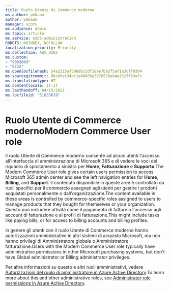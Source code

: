 ```yaml
---
title: Ruolo Utente di Commerce moderno
ms.author: pebaum
author: pebaum
manager: scotv
ms.audience: Admin
ms.topic: article
ms.service: o365-administration
ROBOTS: NOINDEX, NOFOLLOW
localization_priority: Priority
ms.collection: Adm_O365
ms.custom:
- "9003009"
- "5722"
ms.openlocfilehash: 54a2315af50bd6c5df189e7b92f5af1a3cff9304
ms.sourcegitcommit: 8bc60ec34bc1e40685e3976576e04a2623f63a7c
ms.translationtype: HT
ms.contentlocale: it-IT
ms.lasthandoff: 04/15/2021
ms.locfileid: "51833619"
---
```

# <a name="modern-commerce-user-role"></a><span data-ttu-id="23ab1-102">Ruolo Utente di Commerce moderno</span><span class="sxs-lookup"><span data-stu-id="23ab1-102">Modern Commerce User role</span></span>

<span data-ttu-id="23ab1-103">Il ruolo Utente di Commerce moderno consente ad alcuni utenti l'accesso all'interfaccia di amministrazione di Microsoft 365 e di vedere le voci del riquadro di spostamento a sinistra per **Home**, **Fatturazione** e **Supporto**.</span><span class="sxs-lookup"><span data-stu-id="23ab1-103">The Modern Commerce User role gives certain users permission to access Microsoft 365 admin center and see the left navigation entries for **Home**, **Billing**, and **Support**.</span></span> <span data-ttu-id="23ab1-104">Il contenuto disponibile in queste aree è controllato da ruoli specifici per il commercio assegnati agli utenti per gestire i prodotti acquistati personalmente o dall'organizzazione.</span><span class="sxs-lookup"><span data-stu-id="23ab1-104">The content available in these areas is controlled by commerce-specific roles assigned to users to manage products that they bought for themselves or your organization.</span></span> <span data-ttu-id="23ab1-105">Questo può includere attività come il pagamento di fatture o l'accesso agli account di fatturazione e ai profili di fatturazione.</span><span class="sxs-lookup"><span data-stu-id="23ab1-105">This might include tasks like paying bills, or for access to billing accounts and billing profiles.</span></span>

<span data-ttu-id="23ab1-106">In genere gli utenti con il ruolo Utente di Commerce moderno hanno autorizzazioni amministrative in altri sistemi di acquisto Microsoft, ma non hanno privilegi di Amministratore globale o Amministratore fatturazione.</span><span class="sxs-lookup"><span data-stu-id="23ab1-106">Users with the Modern Commerce User role typically have administrative permissions in other Microsoft purchasing systems, but don't have Global administrator or Billing administrator privileges.</span></span>

<span data-ttu-id="23ab1-107">Per altre informazioni su questo e altri ruoli amministrativi, vedere [Autorizzazioni del ruolo di amministratore in Azure Active Directory](https://docs.microsoft.com/azure/active-directory/users-groups-roles/directory-assign-admin-roles#modern-commerce-administrator).</span><span class="sxs-lookup"><span data-stu-id="23ab1-107">To learn more about this and other administrative roles, see [Administrator role permissions in Azure Active Directory](https://docs.microsoft.com/azure/active-directory/users-groups-roles/directory-assign-admin-roles#modern-commerce-administrator).</span></span>